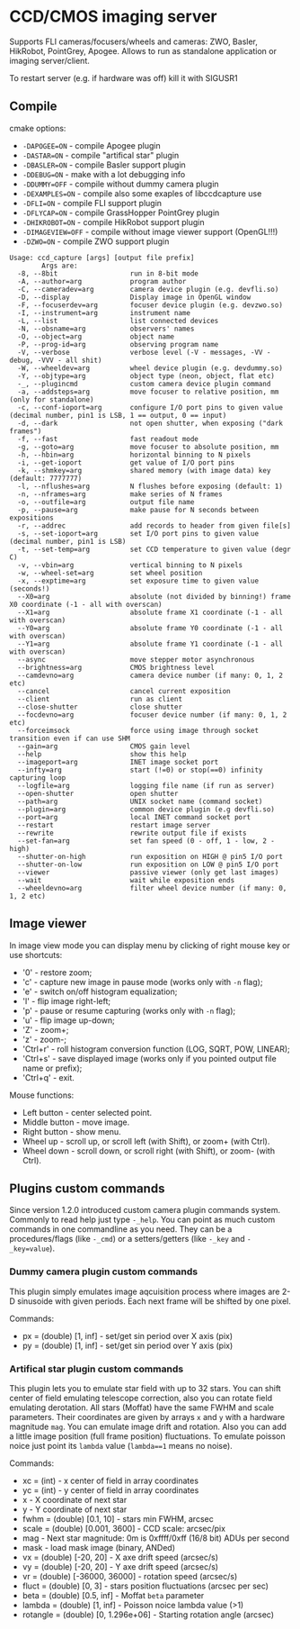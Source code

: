 CCD/CMOS imaging server
=======================

Supports FLI cameras/focusers/wheels and cameras: ZWO, Basler, HikRobot, PointGrey, Apogee.
Allows to run as standalone application or imaging server/client.

To restart server (e.g. if hardware was off) kill it with SIGUSR1

## Compile

cmake options:

- `-DAPOGEE=ON` - compile Apogee plugin
- `-DASTAR=ON` - compile "artifical star" plugin
- `-DBASLER=ON` - compile Basler support plugin
- `-DDEBUG=ON` - make with a lot debugging info
- `-DDUMMY=OFF` - compile without dummy camera plugin
- `-DEXAMPLES=ON` - compile also some exaples of libccdcapture use
- `-DFLI=ON` - compile FLI support plugin
- `-DFLYCAP=ON` - compile GrassHopper PointGrey plugin
- `-DHIKROBOT=ON` - compile HikRobot support plugin
- `-DIMAGEVIEW=OFF` - compile without image viewer support (OpenGL!!!)
- `-DZWO=ON` - compile ZWO support plugin


```
Usage: ccd_capture [args] [output file prefix]
        Args are:
  -8, --8bit                  run in 8-bit mode
  -A, --author=arg            program author
  -C, --cameradev=arg         camera device plugin (e.g. devfli.so)
  -D, --display               Display image in OpenGL window
  -F, --focuserdev=arg        focuser device plugin (e.g. devzwo.so)
  -I, --instrument=arg        instrument name
  -L, --list                  list connected devices
  -N, --obsname=arg           observers' names
  -O, --object=arg            object name
  -P, --prog-id=arg           observing program name
  -V, --verbose               verbose level (-V - messages, -VV - debug, -VVV - all shit)
  -W, --wheeldev=arg          wheel device plugin (e.g. devdummy.so)
  -Y, --objtype=arg           object type (neon, object, flat etc)
  -_, --plugincmd             custom camera device plugin command
  -a, --addsteps=arg          move focuser to relative position, mm (only for standalone)
  -c, --conf-ioport=arg       configure I/O port pins to given value (decimal number, pin1 is LSB, 1 == output, 0 == input)
  -d, --dark                  not open shutter, when exposing ("dark frames")
  -f, --fast                  fast readout mode
  -g, --goto=arg              move focuser to absolute position, mm
  -h, --hbin=arg              horizontal binning to N pixels
  -i, --get-ioport            get value of I/O port pins
  -k, --shmkey=arg            shared memory (with image data) key (default: 7777777)
  -l, --nflushes=arg          N flushes before exposing (default: 1)
  -n, --nframes=arg           make series of N frames
  -o, --outfile=arg           output file name
  -p, --pause=arg             make pause for N seconds between expositions
  -r, --addrec                add records to header from given file[s]
  -s, --set-ioport=arg        set I/O port pins to given value (decimal number, pin1 is LSB)
  -t, --set-temp=arg          set CCD temperature to given value (degr C)
  -v, --vbin=arg              vertical binning to N pixels
  -w, --wheel-set=arg         set wheel position
  -x, --exptime=arg           set exposure time to given value (seconds!)
  --X0=arg                    absolute (not divided by binning!) frame X0 coordinate (-1 - all with overscan)
  --X1=arg                    absolute frame X1 coordinate (-1 - all with overscan)
  --Y0=arg                    absolute frame Y0 coordinate (-1 - all with overscan)
  --Y1=arg                    absolute frame Y1 coordinate (-1 - all with overscan)
  --async                     move stepper motor asynchronous
  --brightness=arg            CMOS brightness level
  --camdevno=arg              camera device number (if many: 0, 1, 2 etc)
  --cancel                    cancel current exposition
  --client                    run as client
  --close-shutter             close shutter
  --focdevno=arg              focuser device number (if many: 0, 1, 2 etc)
  --forceimsock               force using image through socket transition even if can use SHM
  --gain=arg                  CMOS gain level
  --help                      show this help
  --imageport=arg             INET image socket port
  --infty=arg                 start (!=0) or stop(==0) infinity capturing loop
  --logfile=arg               logging file name (if run as server)
  --open-shutter              open shutter
  --path=arg                  UNIX socket name (command socket)
  --plugin=arg                common device plugin (e.g devfli.so)
  --port=arg                  local INET command socket port
  --restart                   restart image server
  --rewrite                   rewrite output file if exists
  --set-fan=arg               set fan speed (0 - off, 1 - low, 2 - high)
  --shutter-on-high           run exposition on HIGH @ pin5 I/O port
  --shutter-on-low            run exposition on LOW @ pin5 I/O port
  --viewer                    passive viewer (only get last images)
  --wait                      wait while exposition ends
  --wheeldevno=arg            filter wheel device number (if many: 0, 1, 2 etc)
```

## Image viewer
In image view mode you can display menu by clicking of right mouse key or use shortcuts:

- '0' - restore zoom;
- 'c' - capture new image in pause mode (works only with `-n` flag);
- 'e' - switch on/off histogram equalization;
- 'l' - flip image right-left;
- 'p' - pause or resume capturing (works only with `-n` flag);
- 'u' - flip image up-down;
- 'Z' - zoom+;
- 'z' - zoom-;
- 'Ctrl+r' - roll histogram conversion function (LOG, SQRT, POW, LINEAR);
- 'Ctrl+s' - save displayed image (works only if you pointed output file name or prefix);
- 'Ctrl+q' - exit.

Mouse functions:

- Left button - center selected point.
- Middle button - move image.
- Right button - show menu.
- Wheel up - scroll up, or scroll left (with Shift), or zoom+ (with Ctrl).
- Wheel down - scroll down, or scroll right (with Shift), or zoom- (with Ctrl).

## Plugins custom commands
Since version 1.2.0 introduced custom camera plugin commands system. Commonly to read help just
type `-_help`. You can point as much custom commands in one commandline as you need. They can be a
procedures/flags (like `-_cmd`) or a setters/getters (like `-_key` and `-_key=value`).

### Dummy camera plugin custom commands
This plugin simply emulates image aqcuisition process where images are 2-D sinusoide with given periods.
Each next frame will be shifted by one pixel.

Commands:

- px = (double) [1, inf] - set/get sin period over X axis (pix)
- py = (double) [1, inf] - set/get sin period over Y axis (pix)


### Artifical star plugin custom commands
This plugin lets you to emulate star field with up to 32 stars. You can shift center of field emulating
telescope correction, also you can rotate field emulating derotation.
All stars (Moffat) have the same FWHM and scale parameters. Their coordinates are given by arrays `x`
and `y` with a hardware magnitude `mag`. You can emulate image drift and rotation. Also you can add
a little image position (full frame position) fluctuations. To emulate poisson noice just point its `lambda`
value (`lambda==1` means no noise).

Commands:

-    xc = (int) - x center of field in array coordinates
-    yc = (int) - y center of field in array coordinates
-    x - X coordinate of next star
-    y - Y coordinate of next star
-    fwhm = (double) [0.1, 10] - stars min FWHM, arcsec
-    scale = (double) [0.001, 3600] - CCD scale: arcsec/pix
-    mag - Next star magnitude: 0m is 0xffff/0xff (16/8 bit) ADUs per second
-    mask - load mask image (binary, ANDed)
-    vx = (double) [-20, 20] - X axe drift speed (arcsec/s)
-    vy = (double) [-20, 20] - Y axe drift speed (arcsec/s)
-    vr = (double) [-36000, 36000] - rotation speed (arcsec/s)
-    fluct = (double) [0, 3] - stars position fluctuations (arcsec per sec)
-    beta = (double) [0.5, inf] - Moffat `beta` parameter
-    lambda = (double) [1, inf] - Poisson noice lambda value (>1)
-    rotangle = (double) [0, 1.296e+06] - Starting rotation angle (arcsec)

